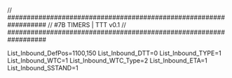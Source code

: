 // ##################################################################
//                 #7B TIMERS | TTT v0.1
// ##################################################################

List_Inbound_DefPos=1100,150
List_Inbound_DTT=0
List_Inbound_TYPE=1
List_Inbound_WTC=1
List_Inbound_WTC_Type=2
List_Inbound_ETA=1
List_Inbound_SSTAND=1